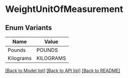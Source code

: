 # WeightUnitOfMeasurement

## Enum Variants

| Name | Value |
|---- | -----|
| Pounds | POUNDS |
| Kilograms | KILOGRAMS |


[[Back to Model list]](../README.md#documentation-for-models) [[Back to API list]](../README.md#documentation-for-api-endpoints) [[Back to README]](../README.md)


